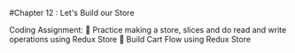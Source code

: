 #Chapter 12 : Let's Build our Store

Coding Assignment:
 Practice making a store, slices and do read and write operations using Redux Store
 Build Cart Flow using Redux Store
